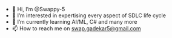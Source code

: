 - 👋 Hi, I’m @Swappy-5
- 👀 I’m interested in expertising every aspect of SDLC life cycle
- 🌱 I’m currently learning AI/ML, C# and many more
- 📫 How to reach me on swap.gadekar5@gmail.com

<!---
Swappy-5/Swappy-5 is a ✨ special ✨ repository because its `README.md` (this file) appears on your GitHub profile.
You can click the Preview link to take a look at your changes.
--->
